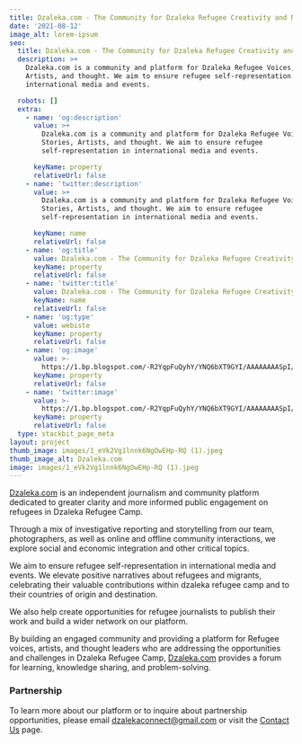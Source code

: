 ```yaml
---
title: Dzaleka.com - The Community for Dzaleka Refugee Creativity and News
date: '2021-08-12'
image_alt: lorem-ipsum
seo:
  title: Dzaleka.com - The Community for Dzaleka Refugee Creativity and News
  description: >+
    Dzaleka.com is a community and platform for Dzaleka Refugee Voices, Stories,
    Artists, and thought. We aim to ensure refugee self-representation in
    international media and events.

  robots: []
  extra:
    - name: 'og:description'
      value: >+
        Dzaleka.com is a community and platform for Dzaleka Refugee Voices,
        Stories, Artists, and thought. We aim to ensure refugee
        self-representation in international media and events.

      keyName: property
      relativeUrl: false
    - name: 'twitter:description'
      value: >+
        Dzaleka.com is a community and platform for Dzaleka Refugee Voices,
        Stories, Artists, and thought. We aim to ensure refugee
        self-representation in international media and events.

      keyName: name
      relativeUrl: false
    - name: 'og:title'
      value: Dzaleka.com - The Community for Dzaleka Refugee Creativity and News
      keyName: property
      relativeUrl: false
    - name: 'twitter:title'
      value: Dzaleka.com - The Community for Dzaleka Refugee Creativity and News
      keyName: name
      relativeUrl: false
    - name: 'og:type'
      value: webiste
      keyName: property
      relativeUrl: false
    - name: 'og:image'
      value: >-
        https://1.bp.blogspot.com/-R2YqpFuQyhY/YNQ6bXT9GYI/AAAAAAAASpI/M6yPSTo0RAkic2ywslXTUaksQOmwhT43wCPcBGAYYCw/s2048/1_eVk2Vg1lnnk6NgOwEHp-RQ.jpeg
      keyName: property
      relativeUrl: false
    - name: 'twitter:image'
      value: >-
        https://1.bp.blogspot.com/-R2YqpFuQyhY/YNQ6bXT9GYI/AAAAAAAASpI/M6yPSTo0RAkic2ywslXTUaksQOmwhT43wCPcBGAYYCw/s2048/1_eVk2Vg1lnnk6NgOwEHp-RQ.jpeg
      keyName: property
      relativeUrl: false
  type: stackbit_page_meta
layout: project
thumb_image: images/1_eVk2Vg1lnnk6NgOwEHp-RQ (1).jpeg
thumb_image_alt: Dzaleka.com
image: images/1_eVk2Vg1lnnk6NgOwEHp-RQ (1).jpeg
---
```

[Dzaleka.com](http://dzaleka.com/) is an independent journalism and community platform dedicated to greater clarity and more informed public engagement on refugees in Dzaleka Refugee Camp.

Through a mix of investigative reporting and storytelling from our team, photographers, as well as online and offline community interactions, we explore social and economic integration and other critical topics.

We aim to ensure refugee self-representation in international media and events. We elevate positive narratives about refugees and migrants, celebrating their valuable contributions within dzaleka refugee camp and to their countries of origin and destination.

We also help create opportunities for refugee journalists to publish their work and build a wider network on our platform.

By building an engaged community and providing a platform for Refugee voices, artists, and thought leaders who are addressing the opportunities and challenges in Dzaleka Refugee Camp, [Dzaleka.com](https://draft.blogger.com/#) provides a forum for learning, knowledge sharing, and problem-solving.

### Partnership

To learn more about our platform or to inquire about partnership opportunities, please email <dzalekaconnect@gmail.com> or visit the [Contact Us](https://www.dzalekaconnect.com/contact.) page.
